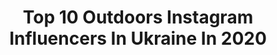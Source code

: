 ---
title: Top 10 Outdoors Instagram Influencers In Ukraine In 2020
description: >-
  Find top outdoors Instagram influencers in Ukraine in 2020. Most popular hashtags: #outdoors #flowers #kievgram #spring2020.
platform: Instagram
profiles:
  - username: "ladanivskyy"
    fullname: >-
      Alexander Ladanivskyy | Travel
    location: "Ukraine"
    followers: 234966
    engagement: 864
    commentsToLikes: 0.010640
    id: ck0vwf6odteg20i19qiwrso2g
    verified: false
    hashtags: ""
  - username: "a.rashkovetskiy"
    fullname: >-
      Andriy Rashkovetskiy
    location: "Ukraine"
    followers: 2896
    engagement: 4817
    commentsToLikes: 0.011431
    id: ck0u7r7ff5ltz0i19xbhbds32
    verified: false
    hashtags: ""
  - username: "yulia_tyaglo"
    fullname: >-
      Lifestyle 🔹️ Nature
    location: "Ukraine"
    followers: 22866
    engagement: 817
    commentsToLikes: 0.043187
    id: ck0tx5al5hzb80i19mky1137b
    verified: false
    hashtags: "#fined, #topgr, #landscapes, #inst"
  - username: "viktoriia__ilchuk"
    fullname: >-
      Гумор•Мамський блог.
    location: "Ukraine"
    followers: 3261
    engagement: 1173
    commentsToLikes: 0.077324
    id: ck8tcv3vb0srk0j78rksbrely
    verified: false
    hashtags: "#bloom, #flower, #instaspring, #9months"
  - username: "iryna_popovich"
    fullname: >-
      𝙄𝙧𝙮𝙣𝙖
    location: "Ukraine"
    followers: 2104
    engagement: 2128
    commentsToLikes: 0.088458
    id: ck0vww0d9vuyq0i19mdag92zv
    verified: false
    hashtags: "#urbanstreet, #tulipfestival, #forestflowers, #autumnlook"
  - username: "kirilltikhov"
    fullname: >-
      Kirill Tikhov
    location: "Ukraine"
    followers: 2802
    engagement: 2129
    commentsToLikes: 0.044934
    id: ckap0876lp66z0i782z9bdb2z
    verified: false
    hashtags: "#roadbetween, #trolleybus, #topukraine, #droneart"
  - username: "rybinceff_zeka"
    fullname: >-
      Евгений Вячеславович 🌊
    location: "Ukraine"
    followers: 5639
    engagement: 898
    commentsToLikes: 0.016510
    id: ck6u3sod8znk40j71vjpxpxlw
    verified: false
    hashtags: "#cave, #cape, #waterfall, #balaklava"
  - username: "vodaclub_bukovel"
    fullname: >-
      VODA club
    location: "Ukraine"
    followers: 40351
    engagement: 92
    commentsToLikes: 0.004629
    id: ck6tkzt545ptb0j713sje252w
    verified: false
    hashtags: "#family, #party2020, #vodalove, #poolparty"
  - username: "shorex.koss"
    fullname: >-
      𝘾𝙧𝙪𝙞𝙨𝙚 𝙏𝙧𝙖𝙫𝙚𝙡
    location: "Ukraine"
    followers: 30467
    engagement: 176
    commentsToLikes: 0.089382
    id: ckap1jceauruj0i788y8qdc9g
    verified: false
    hashtags: "#happyhusband, #kievgram, #winelover, #caymanislands"
  - username: "salukha_anastasiya"
    fullname: >-
      Anastasiya
    location: "Ukraine"
    followers: 4978
    engagement: 1223
    commentsToLikes: 0.074766
    id: ck5hd9t0lma080i11trzicmyw
    verified: false
    hashtags: "#instadancers, #silueta, #happy, #kievtoday"
---